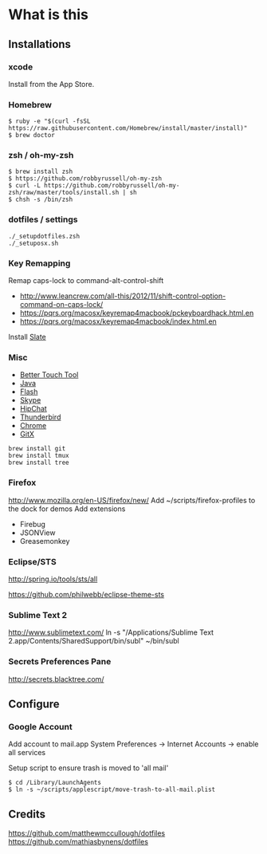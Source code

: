 # What is this

## Installations

### xcode
Install from the App Store.

### Homebrew

```
$ ruby -e "$(curl -fsSL https://raw.githubusercontent.com/Homebrew/install/master/install)"
$ brew doctor
```

### zsh / oh-my-zsh

```
$ brew install zsh
$ https://github.com/robbyrussell/oh-my-zsh
$ curl -L https://github.com/robbyrussell/oh-my-zsh/raw/master/tools/install.sh | sh
$ chsh -s /bin/zsh
```

### dotfiles / settings

```
./_setupdotfiles.zsh
./_setuposx.sh
```

### Key Remapping
Remap caps-lock to command-alt-control-shift
* http://www.leancrew.com/all-this/2012/11/shift-control-option-command-on-caps-lock/
* https://pqrs.org/macosx/keyremap4macbook/pckeyboardhack.html.en
* https://pqrs.org/macosx/keyremap4macbook/index.html.en

Install [Slate](https://github.com/jigish/slate)

### Misc
* [Better Touch Tool](http://www.boastr.net/)
* [Java](http://www.oracle.com/technetwork/java/javase/downloads/)
* [Flash](get.adobe.com/flashplayer/)
* [Skype](http://www.skype.com/en/)
* [HipChat](https://www.hipchat.com/downloads#mac)
* [Thunderbird](http://www.mozilla.org/en-US/thunderbird/)
* [Chrome](https://www.google.com/intl/en/chrome/browser/)
* [GitX](http://rowanj.github.io/gitx/)


```
brew install git
brew install tmux
brew install tree
```

### Firefox
http://www.mozilla.org/en-US/firefox/new/
Add ~/scripts/firefox-profiles to the dock for demos
Add extensions
- Firebug
- JSONView
- Greasemonkey

### Eclipse/STS
http://spring.io/tools/sts/all

https://github.com/philwebb/eclipse-theme-sts



### Sublime Text 2
http://www.sublimetext.com/
ln -s "/Applications/Sublime Text 2.app/Contents/SharedSupport/bin/subl" ~/bin/subl

### Secrets Preferences Pane
http://secrets.blacktree.com/

## Configure

### Google Account
Add account to mail.app
System Preferences -> Internet Accounts -> enable all services

Setup script to ensure trash is moved to 'all mail'

```
$ cd /Library/LaunchAgents
$ ln -s ~/scripts/applescript/move-trash-to-all-mail.plist
```

## Credits

https://github.com/matthewmccullough/dotfiles
https://github.com/mathiasbynens/dotfiles
